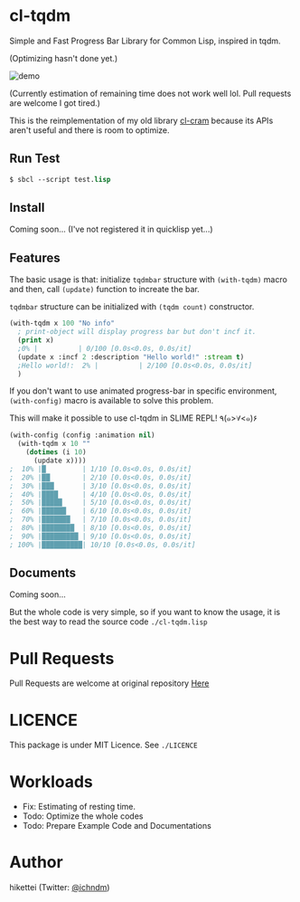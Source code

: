 # cl-tqdm
Simple and Fast Progress Bar Library for Common Lisp, inspired in tqdm.

(Optimizing hasn't done yet.)

![demo](https://gyazo.com/5bbc43310df9281c4711446ac7bb23b3/raw)

(Currently estimation of remaining time does not work well lol. Pull requests are welcome I got tired.)

This is the reimplementation of my old library [cl-cram](https://github.com/hikettei/cl-cram) because its APIs aren't useful and there is room to optimize.

## Run Test

```lisp
$ sbcl --script test.lisp
```

## Install

Coming soon... (I've not registered it in quicklisp yet...)

## Features

The basic usage is that: initialize `tqdmbar` structure with `(with-tqdm)` macro and then, call `(update)` function to increate the bar.

`tqdmbar` structure can be initialized with `(tqdm count)` constructor.

```lisp
(with-tqdm x 100 "No info"
  ; print-object will display progress bar but don't incf it.
  (print x)
  ;0% |          | 0/100 [0.0s<0.0s, 0.0s/it]
  (update x :incf 2 :description "Hello world!" :stream t)
  ;Hello world!:  2% |          | 2/100 [0.0s<0.0s, 0.0s/it]
  )
```

If you don't want to use animated progress-bar in specific environment, `(with-config)` macro is available to solve this problem.

This will make it possible to use cl-tqdm in SLIME REPL! ٩(๑>∀<๑)۶

```lisp
(with-config (config :animation nil)
  (with-tqdm x 10 ""
    (dotimes (i 10)
      (update x))))
;  10% |█         | 1/10 [0.0s<0.0s, 0.0s/it]
;  20% |██        | 2/10 [0.0s<0.0s, 0.0s/it]
;  30% |███       | 3/10 [0.0s<0.0s, 0.0s/it]
;  40% |████      | 4/10 [0.0s<0.0s, 0.0s/it]
;  50% |█████     | 5/10 [0.0s<0.0s, 0.0s/it]
;  60% |██████    | 6/10 [0.0s<0.0s, 0.0s/it]
;  70% |███████   | 7/10 [0.0s<0.0s, 0.0s/it]
;  80% |████████  | 8/10 [0.0s<0.0s, 0.0s/it]
;  90% |█████████ | 9/10 [0.0s<0.0s, 0.0s/it]
; 100% |██████████| 10/10 [0.0s<0.0s, 0.0s/it]
```
## Documents

Coming soon...

But the whole code is very simple, so if you want to know the usage, it is the best way to read the source code `./cl-tqdm.lisp`

# Pull Requests

Pull Requests are welcome at original repository [Here](https://github.com/hikettei/cl-tqdm)

# LICENCE

This package is under MIT Licence. See `./LICENCE`

# Workloads

- Fix: Estimating of resting time.
- Todo: Optimize the whole codes
- Todo: Prepare Example Code and Documentations

# Author

hikettei (Twitter: [@ichndm](https://twitter.com/ichndm))

